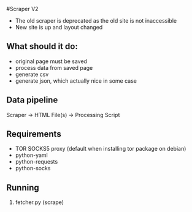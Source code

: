 #Scraper V2

* The old scraper is deprecated as the old site is not inaccessible
* New site is up and layout changed

## What should it do:
* original page must be saved
* process data from saved page
* generate csv
* generate json, which actually nice in some case

## Data pipeline
Scraper -> HTML File(s) -> Processing Script 

## Requirements

* TOR SOCKS5 proxy (default when installing tor package on debian)
* python-yaml
* python-requests
* python-socks

## Running

1. fetcher.py (scrape)

